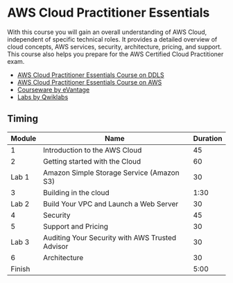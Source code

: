 # AWS Cloud Practitioner Essentials

With this course you will gain an overall understanding of AWS Cloud, independent of specific technical roles. It provides a detailed overview of cloud concepts, AWS services, security, architecture, pricing, and support. This course also helps you prepare for the AWS Certified Cloud Practitioner exam.

* [AWS Cloud Practitioner Essentials Course on DDLS](https://www.ddls.com.au/courses/aws/foundational/aws-cloud-practitioner-essentials/)
* [AWS Cloud Practitioner Essentials Course on AWS](https://aws.amazon.com/training/course-descriptions/cloud-practitioner-essentials-classroom/)
* [Courseware by eVantage](https://evantage.gilmoreglobal.com/)
* [Labs by Qwiklabs](https://ddls.qwiklabs.com/)

## Timing

|Module|Name|Duration|
|-|-|-|
|1|Introduction to the AWS Cloud|45|
|2|Getting started with the Cloud|60|
|Lab 1|Amazon Simple Storage Service (Amazon S3)|30|
|3|Building in the cloud|1:30|
|Lab 2|Build Your VPC and Launch a Web Server|30|
|4|Security|45|
|5|Support and Pricing|30|
|Lab 3|Auditing Your Security with AWS Trusted Advisor|30|
|6|Architecture|30|
|Finish||5:00|
